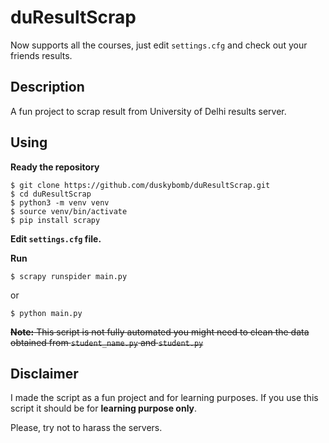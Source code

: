 # duResultScrap
Now supports all the courses, just edit `settings.cfg` and check out your friends results.

## Description
A fun project to scrap result from University of Delhi results server.

## Using

**Ready the repository**
```
$ git clone https://github.com/duskybomb/duResultScrap.git
$ cd duResultScrap
$ python3 -m venv venv
$ source venv/bin/activate
$ pip install scrapy
```

**Edit `settings.cfg` file.**

**Run**
```
$ scrapy runspider main.py
```
or
```
$ python main.py
```

<strike> **Note:** This script is not fully automated you might need to clean the data obtained from `student_name.py` and `student.py` </strike>

## Disclaimer
I made the script as a fun project and for learning purposes. If you use this script it should be for **learning purpose only**. 

Please, try not to harass the servers.
